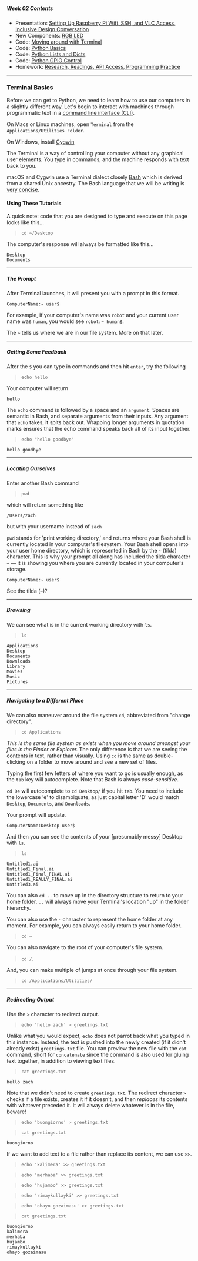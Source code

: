 ##### Week 02 Contents
- Presentation: [Setting Up Raspberry Pi Wifi, SSH, and VLC Access, Inclusive Design Conversation](readme.md)
- New Components: [RGB LED](circuits.md)
- Code: [Moving around with Terminal](terminal.md)
- Code: [Python Basics](python-basics.md)
- Code: [Python Lists and Dicts](python-lists.md)
- Code: [Python GPIO Control](python-gpio.md)
- Homework: [Research, Readings, API Access, Programming Practice](homework.md)

-----

### Terminal Basics

Before we can get to Python, we need to learn how to use our computers in a slightly different way. Let's begin to interact with machines through programmatic text in a [command line interface (CLI)](https://en.wikipedia.org/wiki/Command-line_interface). 

On Macs or Linux machines, open `Terminal` from the `Applications/Utilities Folder`. 

On Windows, install [Cygwin](https://www.cygwin.com)

The Terminal is a way of controlling your computer without any graphical user elements. You type in commands, and the machine responds with text back to you.

macOS and Cygwin use a Terminal dialect closely [Bash](https://en.wikipedia.org/wiki/Bash_(Unix_shell)) which is derived from a shared Unix ancestry. The Bash language that we will be writing is [very concise](http://ss64.com/bash/).

#### Using These Tutorials

A quick note: code that you are designed to type and execute on this page looks like this...

> `cd ~/Desktop`

The computer's response will always be formatted like this...

```
Desktop
Documents
```

-----

##### The Prompt

After Terminal launches, it will present you with a prompt in this format. 

```
ComputerName:~ user$ 
```

For example, if your computer's name was `robot` and your current user name was `human`, you would see `robot:~ human$`.

The `~` tells us where we are in our file system. More on that later.

-----

##### Getting Some Feedback

After the `$` you can type in commands and then hit `enter`, try the following

> `echo hello`

Your computer will return

```
hello
```

The `echo` command is followed by a space and an `argument`. Spaces are semantic in Bash, and separate arguments from their inputs. Any argument that `echo` takes, it spits back out. Wrapping longer arguments in quotation marks ensures that the echo command speaks back all of its input together.

> `echo "hello goodbye"`
 
```
hello goodbye
```
 
-----

##### Locating Ourselves 

Enter another Bash command 

> `pwd` 

which will return something like

```
/Users/zach
```

but with your username instead of `zach`

`pwd` stands for 'print working directory,' and returns where your Bash shell is currently located in your computer's filesystem. Your Bash shell opens into your user home directory, which is represented in Bash by the `~` (tilda) character. This is why your prompt all along has included the tilda character `~` — it is showing you where you are currently located in your computer's storage.

```
ComputerName:~ user$ 
```

See the tilda (`~`)?

-----

##### Browsing

We can see what is in the current working directory with `ls`.

> `ls`

```
Applications
Desktop
Documents
Downloads
Library
Movies
Music
Pictures
```

-----

##### Navigating to a Different Place

We can also maneuver around the file system `cd`, abbreviated from "change directory".

> `cd Applications`

*This is the same file system as exists when you move around amongst your files in the Finder or Explorer.* The only difference is that we are  seeing the contents in text, rather than visually. Using `cd` is the same as double-clicking on a folder to move around and see a new set of files.

Typing the first few letters of where you want to go is usually enough, as the `tab` key will autocomplete. Note that Bash is always *case-sensitive*.

`cd De` will autocomplete to `cd Desktop/` if you hit `tab`. You need to include the lowercase 'e' to disambiguate, as just capital letter 'D' would match `Desktop`, `Documents`, and `Downloads`.

Your prompt will update.

```
ComputerName:Desktop user$
```

And then you can see the contents of your [presumably messy] Desktop with `ls`.

> `ls`

```
Untitled1.ai
Untitled1_Final.ai
Untitled1_Final_FINAL.ai
Untitled1_REALLY_FINAL.ai
Untitled3.ai
```

You can also `cd ..` to move up in the directory structure to return to your home folder. `..` will always move your Terminal's location "up" in the folder hierarchy.

You can also use the `~` character to represent the home folder at any moment. For example, you can always easily return to your home folder.

> `cd ~`

You can also navigate to the root of your computer's file system.

> `cd /`.

And, you can make multiple of jumps at once through your file system.

> `cd /Applications/Utilities/`

-----

##### Redirecting Output

Use the `>` character to redirect output. 

> `echo 'hello zach' > greetings.txt`

Unlike what you would expect, `echo` does not parrot back what you typed in this instance. Instead, the text is pushed into the newly created (if it didn't already exist) `greetings.txt` file. You can preview the new file with the `cat` command, short for `concatenate` since the command is also used for gluing text together, in addition to viewing text files.

> `cat greetings.txt`

```
hello zach
```

Note that we didn't need to create `greetings.txt`. The redirect character `>` checks if a file exists, creates it if it doesn't, and then *replaces* its contents with whatever preceded it. It will always delete whatever is in the file, beware!

> `echo 'buongiorno' > greetings.txt`

> `cat greetings.txt`

```
buongiorno
```

If we want to add text to a file rather than replace its content, we can use `>>`.

> `echo 'kalimera' >> greetings.txt`

> `echo 'merhaba' >> greetings.txt`

> `echo 'hujambo' >> greetings.txt`

> `echo 'rimaykullayki' >> greetings.txt`

> `echo 'ohayo gozaimasu' >> greetings.txt`

> `cat greetings.txt`

```
buongiorno
kalimera
merhaba
hujambo
rimaykullayki
ohayo gozaimasu
```
